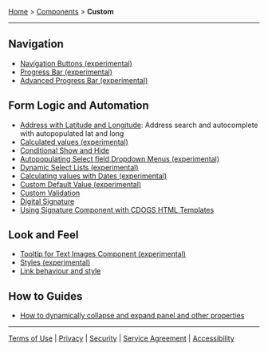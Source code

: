 [Home](index) > [Components](Components) > **Custom** 
***

## Navigation  
- [Navigation Buttons (experimental)](Navigation-Buttons)  
- [Progress Bar (experimental)](Progress-Bar)  
- [Advanced Progress Bar (experimental)](Advanced-Progress-Bar)  

## Form Logic and Automation
- [Address with Latitude and Longitude](Address-with-Lat-Long): Address search and autocomplete with autopopulated lat and long 
- [Calculated values (experimental)](Calculated-Values)  
- [Conditional Show and Hide](Conditional-forms-fields)  
- [Autopopulating Select field Dropdown Menus (experimental)](Autopopulating-Dropdown-Menus)
- [Dynamic Select Lists (experimental)](Dynamic-Select-Lists)  
- [Calculating values with Dates (experimental)](Calculating-Values-with-Dates)  
- [Custom Default Value (experimental)](Custom-Default-Value)
- [Custom Validation](Custom-Validation)  
- [Digital Signature](Digital-signature)
- [Using Signature Component with CDOGS HTML Templates](Signature-outside-form)

## Look and Feel
- [Tooltip for Text Images Component (experimental)](Tooltip-for-Text-Images-Component)  
- [Styles (experimental)](Styles)
- [Link behaviour and style](Link-Behaviour-and-Style)
 
## How to Guides  
- [How to dynamically collapse and expand panel and other properties](dynamic-panel-collapse-expand)  

 ***
[Terms of Use](Terms-of-Use) | [Privacy](Privacy) | [Security](Security) | [Service Agreement](Service-Agreement) | [Accessibility](Accessibility)


